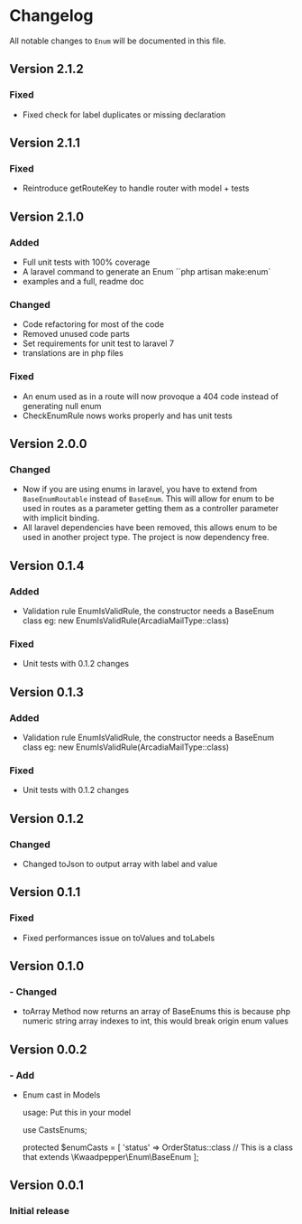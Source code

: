 # Changelog

All notable changes to `Enum` will be documented in this file.

## **Version 2.1.2**

### Fixed

- Fixed check for label duplicates or missing declaration

## **Version 2.1.1**

### Fixed

- Reintroduce getRouteKey to handle router with model + tests

## **Version 2.1.0**

### Added

- Full unit tests with 100% coverage
- A laravel command to generate an Enum ``php artisan make:enum`
- examples and a full, readme doc

### Changed

- Code refactoring for most of the code
- Removed unused code parts
- Set requirements for unit test to laravel 7
- translations are in php files

### Fixed

- An enum used as in a route will now provoque a 404 code instead of generating null enum
- CheckEnumRule nows works properly and has unit tests

## **Version 2.0.0**

### Changed

- Now if you are using enums in laravel, you have to extend from `BaseEnumRoutable` instead of `BaseEnum`. This will allow for enum to be used in routes as a parameter getting them as a controller parameter with implicit binding.
- All laravel dependencies have been removed, this allows enum to be used in another project type. The project is now dependency free.

## **Version 0.1.4**

### Added

- Validation rule EnumIsValidRule, the constructor needs a BaseEnum class
  eg: new EnumIsValidRule(ArcadiaMailType::class)

### Fixed

- Unit tests with 0.1.2 changes

## **Version 0.1.3**

### Added

- Validation rule EnumIsValidRule, the constructor needs a BaseEnum class
  eg: new EnumIsValidRule(ArcadiaMailType::class)

### Fixed

- Unit tests with 0.1.2 changes

## **Version 0.1.2**

### Changed

- Changed toJson to output array with label and value

## **Version 0.1.1**

### Fixed

- Fixed performances issue on toValues and toLabels

## **Version 0.1.0**

### - Changed

- toArray Method now returns an array of BaseEnums
  this is because php numeric string array indexes to int, this would break
  origin enum values

## **Version 0.0.2**

### - Add

- Enum cast in Models

    usage:
    Put this in your model

    use CastsEnums;

    protected $enumCasts = [
        'status' => OrderStatus::class // This is a class that extends \Kwaadpepper\Enum\BaseEnum
    ];

## **Version 0.0.1**

### Initial release
